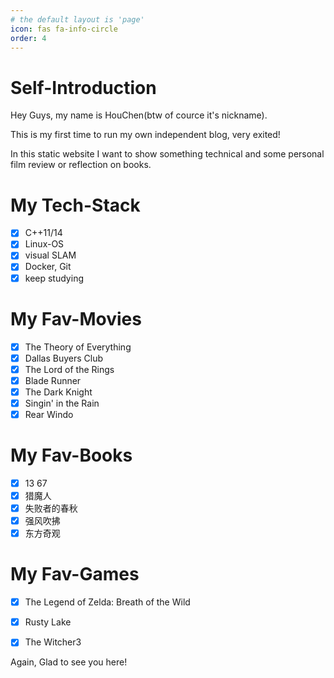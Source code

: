 ```yaml
---
# the default layout is 'page'
icon: fas fa-info-circle
order: 4
---
```


# Self-Introduction
Hey Guys, my name is HouChen(btw of cource it's nickname). 

This is my first time to run my own independent blog, very exited!

In this static website I want to show something technical and some personal film review or reflection on books.

# My Tech-Stack
- [x] C++11/14
- [x] Linux-OS
- [x] visual SLAM
- [x] Docker, Git
- [x] keep studying

# My Fav-Movies
- [x] The Theory of Everything
- [x] Dallas Buyers Club
- [x] The Lord of the Rings
- [x] Blade Runner
- [x] The Dark Knight
- [x] Singin' in the Rain
- [x] Rear Windo

# My Fav-Books
- [x] 13 67
- [x] 猎魔人
- [x] 失败者的春秋
- [x] 强风吹拂
- [x] 东方奇观

# My Fav-Games
- [x] The Legend of Zelda: Breath of the Wild
- [x] Rusty Lake
- [x] The Witcher3


Again, Glad to see you here!